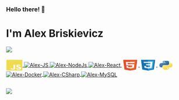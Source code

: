 ### Hello there! 👋
# I'm Alex Briskievicz

<head>
  <link rel="stylesheet" href="https://cdn.jsdelivr.net/gh/devicons/devicon@v2.14.0/devicon.min.css">
</head>
<body> 
<div>
  <a href="https://github.com/Alexbriskievicz">
  <img height="180em" src="https://github-readme-stats.vercel.app/api?username=Alexbriskievicz&show_icons=true&theme=dracula&include_all_commits=true&count_private=true"/>
</div>
  
<div style="display: inline_block"><br>
  <img align="center" alt="Alex-JS" height="30" width="45" src="https://raw.githubusercontent.com/devicons/devicon/master/icons/javascript/javascript-plain.svg">
  <img align="center" alt="Alex-JS" height="30" width="45" src="https://cdn.jsdelivr.net/gh/devicons/devicon/icons/typescript/typescript-original.svg">
  <img align="center" alt="Alex-NodeJs" height="30" src="https://cdn.jsdelivr.net/gh/devicons/devicon/icons/nodejs/nodejs-original.svg" /> 
  <img align="center" alt="Alex-React" height="30" width="45" src="https://cdn.jsdelivr.net/gh/devicons/devicon/icons/react/react-original-wordmark.svg">                           <img align="center" alt="Alex-HTML" height="30" width="45" src="https://raw.githubusercontent.com/devicons/devicon/master/icons/html5/html5-original.svg">
  <img align="center" alt="Alex-CSS" height="30" width="45" src="https://raw.githubusercontent.com/devicons/devicon/master/icons/css3/css3-original.svg">
  <img align="center" alt="Alex-Python" height="30" width="45" src="https://raw.githubusercontent.com/devicons/devicon/master/icons/python/python-original.svg">
  <img align="center" alt="Alex-Docker" height="35" width="45" src="https://cdn.jsdelivr.net/gh/devicons/devicon/icons/docker/docker-original.svg" />
  <img align="center" alt="Alex-CSharp" height="30" width="45" src="https://cdn.jsdelivr.net/gh/devicons/devicon/icons/csharp/csharp-original.svg" />
  <img align="center" alt="Alex-MySQL" height="30" width="45" src="https://cdn.jsdelivr.net/gh/devicons/devicon/icons/mysql/mysql-plain-wordmark.svg">                                                                                                                                              
                                                                                                                                               
                                                                                                                                                 
                                                                                                                                                 
</div> 
 
 ##
  <div> 
  
  
 
  <a href="https://www.linkedin.com/in/alexbriskievicz" target="_blank"><img src="https://img.shields.io/badge/-LinkedIn-%230077B5?style=for-the-badge&logo=linkedin&logoColor=white" target="_blank"></a> 
 
</div>
</body>
 

 

